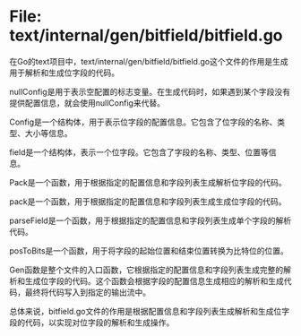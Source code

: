 # File: text/internal/gen/bitfield/bitfield.go

在Go的text项目中，text/internal/gen/bitfield/bitfield.go这个文件的作用是生成用于解析和生成位字段的代码。

nullConfig是用于表示空配置的标志变量。在生成代码时，如果遇到某个字段没有提供配置信息，就会使用nullConfig来代替。

Config是一个结构体，用于表示位字段的配置信息。它包含了位字段的名称、类型、大小等信息。

field是一个结构体，表示一个位字段。它包含了字段的名称、类型、位置等信息。

Pack是一个函数，用于根据指定的配置信息和字段列表生成解析位字段的代码。

pack是一个函数，用于根据指定的配置信息和字段列表生成生成位字段的代码。

parseField是一个函数，用于根据指定的配置信息和字段列表生成单个字段的解析代码。

posToBits是一个函数，用于将字段的起始位置和结束位置转换为比特位的位置。

Gen函数是整个文件的入口函数，它根据指定的配置信息和字段列表生成完整的解析和生成位字段的代码。这个函数会根据字段的配置信息生成相应的解析和生成代码，最终将代码写入到指定的输出流中。

总体来说，bitfield.go文件的作用是根据配置信息和字段列表生成解析和生成位字段的代码，以实现对位字段的解析和生成操作。

